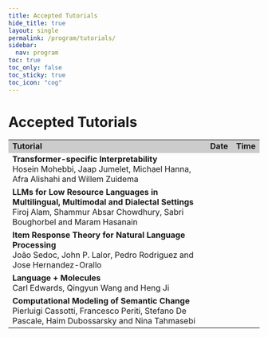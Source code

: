 ```yaml
---
title: Accepted Tutorials
hide_title: true
layout: single
permalink: /program/tutorials/
sidebar:
  nav: program
toc: true
toc_only: false
toc_sticky: true
toc_icon: "cog" 
---
```


<h1>Accepted Tutorials</h1>

<table>
  <tr style="background-color:#cccccc">
    <td><b>Tutorial</b></td>
    <td><b>Date</b></td>
    <td><b>Time</b></td>
    <!-- <td><b>Room</b></td> -->
  </tr>
  <tr>
    <td><b>Transformer-specific Interpretability</b><br/>
Hosein Mohebbi, Jaap Jumelet, Michael Hanna, Afra Alishahi and Willem Zuidema
    </td>
    <td></td>
    <td></td>
    <!-- <td>Elafiti 3</td> -->
  </tr>

  <tr>
    <td><b>LLMs for Low Resource Languages in Multilingual, Multimodal and Dialectal Settings</b><br/>
Firoj Alam, Shammur Absar Chowdhury, Sabri Boughorbel and Maram Hasanain
    </td>
    <td></td>
    <td></td>
    <!-- <td>Elafiti 4</td> -->
  </tr>

  <tr>
    <td><b>Item Response Theory for Natural Language Processing</b><br/>
João Sedoc, John P. Lalor, Pedro Rodriguez and Jose Hernandez-Orallo
    </td>
    <td></td>
    <td></td>
    <!-- <td>Elafiti 4</td> -->
  </tr>
   <tr>
    <td><b>Language + Molecules</b><br/>
Carl Edwards, Qingyun Wang and Heng Ji
    </td>
    <td></td>
    <td></td>
    <!-- <td>Elafiti 4</td> -->
  </tr>

  <tr>
    <td><b>Computational Modeling of Semantic Change</b><br/>
Pierluigi Cassotti, Francesco Periti, Stefano De Pascale, Haim Dubossarsky and Nina Tahmasebi
    </td>
    <td></td>
    <td></td>
    <!-- <td>Elafiti 3</td> -->
  </tr>

</table>
